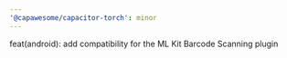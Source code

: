 ```yaml
---
'@capawesome/capacitor-torch': minor
---
```


feat(android): add compatibility for the ML Kit Barcode Scanning plugin
